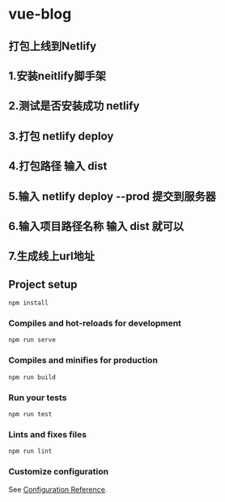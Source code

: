 # vue-blog
## 打包上线到Netlify
## 1.安装neitlify脚手架
## 2.测试是否安装成功 netlify
## 3.打包 netlify deploy
## 4.打包路径 输入 dist
## 5.输入 netlify deploy --prod 提交到服务器
## 6.输入项目路径名称 输入 dist 就可以
## 7.生成线上url地址

## Project setup
```
npm install
```

### Compiles and hot-reloads for development
```
npm run serve
```

### Compiles and minifies for production
```
npm run build
```

### Run your tests
```
npm run test
```

### Lints and fixes files
```
npm run lint
```

### Customize configuration
See [Configuration Reference](https://cli.vuejs.org/config/).
